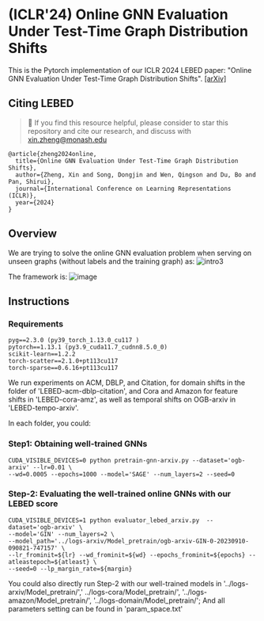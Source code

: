 # (ICLR'24) Online GNN Evaluation Under Test-Time Graph Distribution Shifts

This is the Pytorch implementation of our ICLR 2024 LEBED paper: "Online GNN Evaluation Under Test-Time Graph Distribution Shifts". [\[arXiv\]]()


## Citing LEBED
> 🌟 If you find this resource helpful, please consider to star this repository and cite our research, and discuss with xin.zheng@monash.edu


```
@article{zheng2024online,
  title={Online GNN Evaluation Under Test-Time Graph Distribution Shifts},
  author={Zheng, Xin and Song, Dongjin and Wen, Qingson and Du, Bo and Pan, Shirui},
  journal={International Conference on Learning Representations (ICLR)},
  year={2024}
}
```

## Overview
We are trying to solve the online GNN evaluation problem when serving on unseen graphs (without labels and the training
graph) as:
![intro3](https://github.com/Amanda-Zheng/LEBED/assets/61812981/422fb531-8bc1-4262-af00-b6fe2f6c4074)

The framework is:
![image](https://github.com/Amanda-Zheng/LEBED/assets/61812981/f2d8c6b2-f384-4422-9e1f-9a412ae3822a)





## Instructions

### Requirements

```
pyg==2.3.0 (py39_torch_1.13.0_cu117 )
pytorch==1.13.1 (py3.9_cuda11.7_cudnn8.5.0_0)
scikit-learn==1.2.2
torch-scatter==2.1.0+pt113cu117
torch-sparse==0.6.16+pt113cu117
```

We run experiments on ACM, DBLP, and Citation, for domain shifts in the folder of 'LEBED-acm-dblp-citation', and Cora
and Amazon for feature shifts in 'LEBED-cora-amz', as well as temporal shifts on OGB-arxiv in 'LEBED-tempo-arxiv'.

In each folder, you could:

### Step1: Obtaining well-trained GNNs

```
CUDA_VISIBLE_DEVICES=0 python pretrain-gnn-arxiv.py --dataset='ogb-arxiv' --lr=0.01 \
--wd=0.0005 --epochs=1000 --model='SAGE' --num_layers=2 --seed=0
```

### Step-2: Evaluating the well-trained online GNNs with our LEBED score

```
CUDA_VISIBLE_DEVICES=1 python evaluator_lebed_arxiv.py  --dataset='ogb-arxiv' \
--model='GIN' --num_layers=2 \
--model_path='../logs-arxiv/Model_pretrain/ogb-arxiv-GIN-0-20230910-090821-747157' \
--lr_frominit=${lr} --wd_frominit=${wd} --epochs_frominit=${epochs} --atleastepoch=${atleast} \
--seed=0 --lp_margin_rate=${margin}
```

You could also directly run Step-2 with our well-trained models in '../logs-arxiv/Model_pretrain/','
../logs-cora/Model_pretrain/', '../logs-amazon/Model_pretrain/', '../logs-domain/Model_pretrain/'; 
And all parameters setting can be found in 'param_space.txt'

